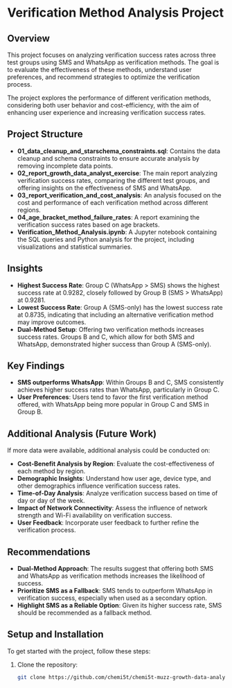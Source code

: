 # Verification Method Analysis Project

## Overview

This project focuses on analyzing verification success rates across three test groups using SMS and WhatsApp as verification methods. The goal is to evaluate the effectiveness of these methods, understand user preferences, and recommend strategies to optimize the verification process.

The project explores the performance of different verification methods, considering both user behavior and cost-efficiency, with the aim of enhancing user experience and increasing verification success rates.

## Project Structure

- **01_data_cleanup_and_starschema_constraints.sql**: Contains the data cleanup and schema constraints to ensure accurate analysis by removing incomplete data points.
- **02_report_growth_data_analyst_exercise**: The main report analyzing verification success rates, comparing the different test groups, and offering insights on the effectiveness of SMS and WhatsApp.
- **03_report_verification_and_cost_analysis**: An analysis focused on the cost and performance of each verification method across different regions.
- **04_age_bracket_method_failure_rates**: A report examining the verification success rates based on age brackets.
- **Verification_Method_Analysis.ipynb**: A Jupyter notebook containing the SQL queries and Python analysis for the project, including visualizations and statistical summaries.

## Insights

- **Highest Success Rate**: Group C (WhatsApp > SMS) shows the highest success rate at 0.9282, closely followed by Group B (SMS > WhatsApp) at 0.9281.
- **Lowest Success Rate**: Group A (SMS-only) has the lowest success rate at 0.8735, indicating that including an alternative verification method may improve outcomes.
- **Dual-Method Setup**: Offering two verification methods increases success rates. Groups B and C, which allow for both SMS and WhatsApp, demonstrated higher success than Group A (SMS-only).
  
## Key Findings

- **SMS outperforms WhatsApp**: Within Groups B and C, SMS consistently achieves higher success rates than WhatsApp, particularly in Group C.
- **User Preferences**: Users tend to favor the first verification method offered, with WhatsApp being more popular in Group C and SMS in Group B.

## Additional Analysis (Future Work)

If more data were available, additional analysis could be conducted on:
- **Cost-Benefit Analysis by Region**: Evaluate the cost-effectiveness of each method by region.
- **Demographic Insights**: Understand how user age, device type, and other demographics influence verification success rates.
- **Time-of-Day Analysis**: Analyze verification success based on time of day or day of the week.
- **Impact of Network Connectivity**: Assess the influence of network strength and Wi-Fi availability on verification success.
- **User Feedback**: Incorporate user feedback to further refine the verification process.

## Recommendations

- **Dual-Method Approach**: The results suggest that offering both SMS and WhatsApp as verification methods increases the likelihood of success.
- **Prioritize SMS as a Fallback**: SMS tends to outperform WhatsApp in verification success, especially when used as a secondary option.
- **Highlight SMS as a Reliable Option**: Given its higher success rate, SMS should be recommended as a fallback method.

## Setup and Installation

To get started with the project, follow these steps:

1. Clone the repository:
   ```bash
   git clone https://github.com/chemi5t/chemi5t-muzz-growth-data-analyst.git

